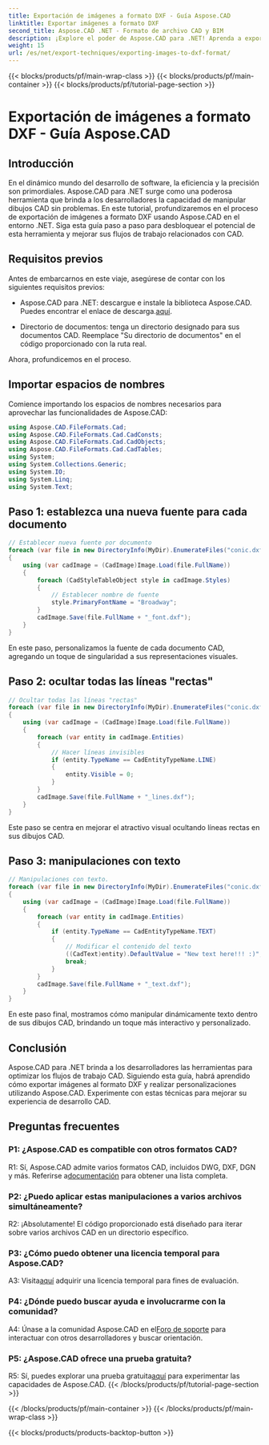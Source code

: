 ```yaml
---
title: Exportación de imágenes a formato DXF - Guía Aspose.CAD
linktitle: Exportar imágenes a formato DXF
second_title: Aspose.CAD .NET - Formato de archivo CAD y BIM
description: ¡Explore el poder de Aspose.CAD para .NET! Aprenda a exportar imágenes a formato DXF sin esfuerzo. Mejore su desarrollo CAD con precisión y eficiencia.
weight: 15
url: /es/net/export-techniques/exporting-images-to-dxf-format/
---
```


{{< blocks/products/pf/main-wrap-class >}}
{{< blocks/products/pf/main-container >}}
{{< blocks/products/pf/tutorial-page-section >}}

# Exportación de imágenes a formato DXF - Guía Aspose.CAD

## Introducción

En el dinámico mundo del desarrollo de software, la eficiencia y la precisión son primordiales. Aspose.CAD para .NET surge como una poderosa herramienta que brinda a los desarrolladores la capacidad de manipular dibujos CAD sin problemas. En este tutorial, profundizaremos en el proceso de exportación de imágenes a formato DXF usando Aspose.CAD en el entorno .NET. Siga esta guía paso a paso para desbloquear el potencial de esta herramienta y mejorar sus flujos de trabajo relacionados con CAD.

## Requisitos previos

Antes de embarcarnos en este viaje, asegúrese de contar con los siguientes requisitos previos:

-  Aspose.CAD para .NET: descargue e instale la biblioteca Aspose.CAD. Puedes encontrar el enlace de descarga.[aquí](https://releases.aspose.com/cad/net/).

- Directorio de documentos: tenga un directorio designado para sus documentos CAD. Reemplace "Su directorio de documentos" en el código proporcionado con la ruta real.

Ahora, profundicemos en el proceso.

## Importar espacios de nombres

Comience importando los espacios de nombres necesarios para aprovechar las funcionalidades de Aspose.CAD:

```csharp
using Aspose.CAD.FileFormats.Cad;
using Aspose.CAD.FileFormats.Cad.CadConsts;
using Aspose.CAD.FileFormats.Cad.CadObjects;
using Aspose.CAD.FileFormats.Cad.CadTables;
using System;
using System.Collections.Generic;
using System.IO;
using System.Linq;
using System.Text;
```

## Paso 1: establezca una nueva fuente para cada documento

```csharp
// Establecer nueva fuente por documento
foreach (var file in new DirectoryInfo(MyDir).EnumerateFiles("conic.dxf"))
{
    using (var cadImage = (CadImage)Image.Load(file.FullName))
    {
        foreach (CadStyleTableObject style in cadImage.Styles)
        {
            // Establecer nombre de fuente
            style.PrimaryFontName = "Broadway";
        }
        cadImage.Save(file.FullName + "_font.dxf");
    }
}
```

En este paso, personalizamos la fuente de cada documento CAD, agregando un toque de singularidad a sus representaciones visuales.

## Paso 2: ocultar todas las líneas "rectas"

```csharp
// Ocultar todas las líneas "rectas"
foreach (var file in new DirectoryInfo(MyDir).EnumerateFiles("conic.dxf"))
{
    using (var cadImage = (CadImage)Image.Load(file.FullName))
    {
        foreach (var entity in cadImage.Entities)
        {
            // Hacer líneas invisibles
            if (entity.TypeName == CadEntityTypeName.LINE)
            {
                entity.Visible = 0;
            }
        }
        cadImage.Save(file.FullName + "_lines.dxf");
    }
}
```

Este paso se centra en mejorar el atractivo visual ocultando líneas rectas en sus dibujos CAD.

## Paso 3: manipulaciones con texto

```csharp
// Manipulaciones con texto.
foreach (var file in new DirectoryInfo(MyDir).EnumerateFiles("conic.dxf"))
{
    using (var cadImage = (CadImage)Image.Load(file.FullName))
    {
        foreach (var entity in cadImage.Entities)
        {
            if (entity.TypeName == CadEntityTypeName.TEXT)
            {
                // Modificar el contenido del texto
                ((CadText)entity).DefaultValue = "New text here!!! :)";
                break;
            }
        }
        cadImage.Save(file.FullName + "_text.dxf");
    }
}
```

En este paso final, mostramos cómo manipular dinámicamente texto dentro de sus dibujos CAD, brindando un toque más interactivo y personalizado.

## Conclusión

Aspose.CAD para .NET brinda a los desarrolladores las herramientas para optimizar los flujos de trabajo CAD. Siguiendo esta guía, habrá aprendido cómo exportar imágenes al formato DXF y realizar personalizaciones utilizando Aspose.CAD. Experimente con estas técnicas para mejorar su experiencia de desarrollo CAD.

## Preguntas frecuentes

### P1: ¿Aspose.CAD es compatible con otros formatos CAD?

 R1: Sí, Aspose.CAD admite varios formatos CAD, incluidos DWG, DXF, DGN y más. Referirse a[documentación](https://reference.aspose.com/cad/net/) para obtener una lista completa.

### P2: ¿Puedo aplicar estas manipulaciones a varios archivos simultáneamente?

R2: ¡Absolutamente! El código proporcionado está diseñado para iterar sobre varios archivos CAD en un directorio específico.

### P3: ¿Cómo puedo obtener una licencia temporal para Aspose.CAD?

 A3: Visita[aquí](https://purchase.aspose.com/temporary-license/) adquirir una licencia temporal para fines de evaluación.

### P4: ¿Dónde puedo buscar ayuda e involucrarme con la comunidad?

 A4: Únase a la comunidad Aspose.CAD en el[Foro de soporte](https://forum.aspose.com/c/cad/19) para interactuar con otros desarrolladores y buscar orientación.

### P5: ¿Aspose.CAD ofrece una prueba gratuita?

 R5: Sí, puedes explorar una prueba gratuita[aquí](https://releases.aspose.com/) para experimentar las capacidades de Aspose.CAD.
{{< /blocks/products/pf/tutorial-page-section >}}

{{< /blocks/products/pf/main-container >}}
{{< /blocks/products/pf/main-wrap-class >}}

{{< blocks/products/products-backtop-button >}}
